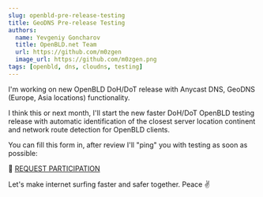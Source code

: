 ```yaml
---
slug: openbld-pre-release-testing
title: GeoDNS Pre-release Testing
authors:
  name: Yevgeniy Goncharov
  title: OpenBLD.net Team
  url: https://github.com/m0zgen
  image_url: https://github.com/m0zgen.png
tags: [openbld, dns, cloudns, testing]
---
```


I'm working on new OpenBLD DoH/DoT release with Anycast DNS, GeoDNS (Europe, Asia locations) functionality.

I think this or next month, I'll start the new faster DoH/DoT OpenBLD testing release with automatic identification of the closest server location continent and network route detection for OpenBLD clients.

You can fill this form in, after review I'll "ping" you with testing as soon as possible:

🔶 [REQUEST PARTICIPATION](https://docs.google.com/forms/d/e/1FAIpQLSfHG8gV738IVCRSDfTr3m1rKmKxJHrsqZOPp5ePg6vRWz6RMw/viewform?usp=sf_link)

Let's make internet surfing faster and safer together. Peace ✌️
